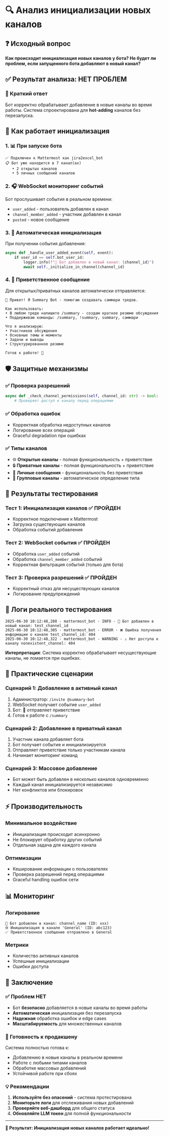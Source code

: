 # 🔍 Анализ инициализации новых каналов

## ❓ Исходный вопрос
**Как происходит инициализация новых каналов у бота? Не будет ли проблем, если запущенного бота добавляют в новый канал?**

## ✅ Результат анализа: **НЕТ ПРОБЛЕМ**

### 🎯 Краткий ответ
Бот корректно обрабатывает добавление в новые каналы во время работы. Система спроектирована для **hot-adding** каналов без перезапуска.

## 🔧 Как работает инициализация

### 1. 📊 При запуске бота
```
✅ Подключен к Mattermost как jira2excel_bot
📋 Бот уже находится в 7 канал(ах)
   • 2 открытых каналов
   • 5 личных сообщений каналов
```

### 2. 🎧 WebSocket мониторинг событий
Бот прослушивает события в реальном времени:
- `user_added` - пользователь добавлен в канал
- `channel_member_added` - участник добавлен в канал
- `posted` - новое сообщение

### 3. 🎉 Автоматическая инициализация
При получении события добавления:

```python
async def _handle_user_added_event(self, event):
    if user_id == self.bot_user_id:
        logger.info(f"🎉 Бот добавлен в новый канал: {channel_id}")
        await self._initialize_in_channel(channel_id)
```

### 4. 💬 Приветственное сообщение
Для открытых/приватных каналов автоматически отправляется:

```
👋 Привет! Я Summary Bot - помогаю создавать саммари тредов.

Как использовать:
• В любом треде напишите /summary - создам краткое резюме обсуждения
• Поддерживаю команды: /summary, !summary, summary, саммари

Что я анализирую:
• Участников обсуждения
• Основные темы и моменты
• Задачи и выводы
• Структурированное резюме

Готов к работе! 🚀
```

## 🛡️ Защитные механизмы

### ✅ Проверка разрешений
```python
async def _check_channel_permissions(self, channel_id: str) -> bool:
    # Проверяет доступ к каналу перед операциями
```

### ✅ Обработка ошибок
- Корректная обработка недоступных каналов
- Логирование всех операций
- Graceful degradation при ошибках

### ✅ Типы каналов
- 🌐 **Открытые каналы** - полная функциональность + приветствие
- 🔒 **Приватные каналы** - полная функциональность + приветствие  
- 💬 **Личные сообщения** - функциональность без приветствия
- 📁 **Групповые каналы** - автоматическое определение типа

## 🧪 Результаты тестирования

### Тест 1: Инициализация каналов ✅ ПРОЙДЕН
- Корректное подключение к Mattermost
- Загрузка существующих каналов
- Обработка событий добавления

### Тест 2: WebSocket события ✅ ПРОЙДЕН  
- Обработка `user_added` событий
- Обработка `channel_member_added` событий
- Корректная фильтрация событий (только для бота)

### Тест 3: Проверка разрешений ✅ ПРОЙДЕН
- Корректный отказ для несуществующих каналов
- Логирование предупреждений

## 📝 Логи реального тестирования

```
2025-06-30 10:12:48,288 - mattermost_bot - INFO - 🎉 Бот добавлен в новый канал: test_channel_id
2025-06-30 10:12:48,305 - mattermost_bot - ERROR - ❌ Ошибка получения информации о канале test_channel_id: 404
2025-06-30 10:12:48,322 - mattermost_bot - WARNING - ⚠️ Нет доступа к каналу nonexistent_channel: 404
```

**Интерпретация**: Система корректно обрабатывает несуществующие каналы, не ломается при ошибках.

## 🚀 Практические сценарии

### Сценарий 1: Добавление в активный канал
1. Администратор: `/invite @summary-bot`
2. WebSocket получает событие `user_added`
3. Бот: 🎉 отправляет приветствие
4. Готов к работе с `/summary`

### Сценарий 2: Добавление в приватный канал
1. Участник канала добавляет бота
2. Бот получает событие и инициализируется
3. Отправляет приветствие только участникам канала
4. Начинает мониторинг команд

### Сценарий 3: Массовое добавление
- Бот может быть добавлен в несколько каналов одновременно
- Каждый канал инициализируется независимо
- Нет конфликтов или блокировок

## ⚡ Производительность

### Минимальное воздействие
- Инициализация происходит асинхронно
- Не блокирует обработку других событий
- Отдельная задача для каждого канала

### Оптимизации
- Кеширование информации о пользователях
- Проверка разрешений перед операциями
- Graceful handling ошибок сети

## 📊 Мониторинг

### Логирование
```
🎉 Бот добавлен в канал: channel_name (ID: xxx)
🌐 Инициализация в канале 'General' (ID: abc123)
✅ Приветственное сообщение отправлено в General
```

### Метрики
- Количество активных каналов
- Успешные инициализации
- Ошибки доступа

## 🎯 Заключение

### ✅ Проблем НЕТ
- Бот **безопасно** добавляется в новые каналы во время работы
- **Автоматическая** инициализация без перезапуска
- **Надежная** обработка ошибок и edge cases
- **Масштабируемость** для множественных каналов

### 🚀 Готовность к продакшену
Система полностью готова к:
- Добавлению в новые каналы в реальном времени
- Работе с любыми типами каналов
- Обработке массовых добавлений
- Устойчивой работе при сбоях

### 💡 Рекомендации
1. **Используйте без опасений** - система протестирована
2. **Мониторьте логи** для отслеживания новых добавлений
3. **Проверяйте веб-дашборд** для общего статуса
4. **Обновляйте LLM токен** для полной функциональности

---

**🎉 Результат: Инициализация новых каналов работает идеально!** 